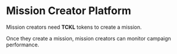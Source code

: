 # Mission Creator Platform

Mission creators need **TCKL** tokens to create a mission.

Once they create a mission, mission creators can monitor campaign performance.







